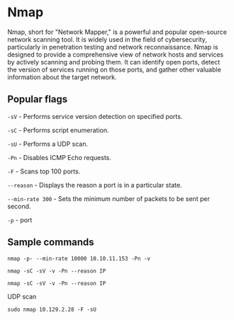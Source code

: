 # Nmap
Nmap, short for "Network Mapper," is a powerful and popular open-source network scanning tool. It is widely used in the field of cybersecurity, particularly in penetration testing and network reconnaissance.  Nmap is designed to provide a comprehensive view of network hosts and services by actively scanning and probing them. It can identify open ports, detect the version of services running on those ports, and gather other valuable information about the target network.

## Popular flags

` -sV ` - Performs service version detection on specified ports.

`-sC` - Performs script enumeration.

`-sU` - Performs a UDP scan.

`-Pn` - Disables ICMP Echo requests.

`-F` - Scans top 100 ports.

`--reason` - Displays the reason a port is in a particular state.

`--min-rate 300` - Sets the minimum number of packets to be sent per second.

`-p` - port

## Sample commands
```
nmap -p- --min-rate 10000 10.10.11.153 -Pn -v
```
```
nmap -sC -sV -v -Pn --reason IP
```

```
nmap -sC -sV -v -Pn --reason IP
```


UDP scan
```
sudo nmap 10.129.2.28 -F -sU
```

